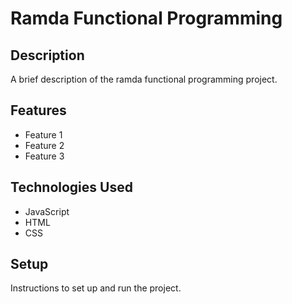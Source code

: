 # Ramda Functional Programming

## Description

A brief description of the ramda functional programming project.

## Features

- Feature 1
- Feature 2
- Feature 3

## Technologies Used

- JavaScript
- HTML
- CSS

## Setup

Instructions to set up and run the project.
